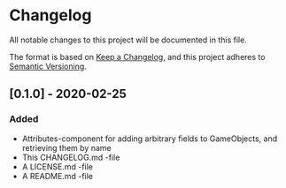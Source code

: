 # Changelog
All notable changes to this project will be documented in this file.

The format is based on [Keep a Changelog](https://keepachangelog.com/en/1.0.0/),
and this project adheres to [Semantic Versioning](https://semver.org/spec/v2.0.0.html).

## [0.1.0] - 2020-02-25
### Added
- Attributes-component for adding arbitrary fields to GameObjects, and retrieving them by name
- This CHANGELOG.md -file
- A LICENSE.md -file
- A README.md -file